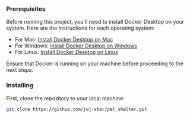 ### Prerequisites

Before running this project, you'll need to install Docker Desktop on your system. Here are the instructions for each operating system:

- For Mac: [Install Docker Desktop on Mac](https://docs.docker.com/desktop/install/mac-install/)
- For Windows: [Install Docker Desktop on Windows](https://docs.docker.com/desktop/install/windows-install/)
- For Linux: [Install Docker Desktop on Linux](https://docs.docker.com/desktop/install/linux-install/)

Ensure that Docker is running on your machine before proceeding to the next steps.

### Installing

First, clone the repository to your local machine:

```bash
git clone https://github.com/juj-star/pet_shelter.git